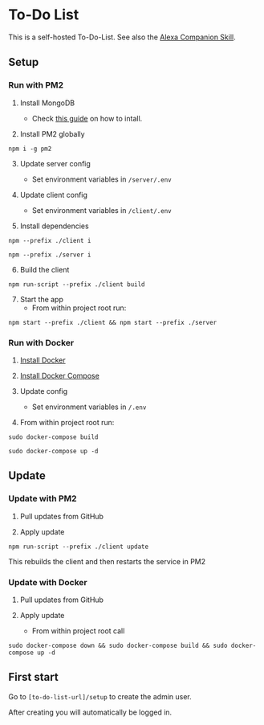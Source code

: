 # To-Do List
This is a self-hosted To-Do-List. See also the [Alexa Companion Skill](https://github.com/paranerd/to-do-list-alexa-skill).

## Setup
### Run with PM2
1. Install MongoDB
    - Check [this guide](https://docs.mongodb.com/manual/installation/) on how to intall.

2. Install PM2 globally
```
npm i -g pm2
```

3. Update server config
    - Set environment variables in `/server/.env`

4. Update client config
    - Set environment variables in `/client/.env`

5. Install dependencies
```
npm --prefix ./client i
```

```
npm --prefix ./server i
```

6. Build the client
```
npm run-script --prefix ./client build
```

7. Start the app
    - From within project root run:
```
npm start --prefix ./client && npm start --prefix ./server
```

### Run with Docker
1. [Install Docker](https://docs.docker.com/get-docker/)

2. [Install Docker Compose](https://docs.docker.com/compose/install/)

3. Update config
    - Set environment variables in `/.env`

4. From within project root run:
```
sudo docker-compose build
```

```
sudo docker-compose up -d
```

## Update
### Update with PM2
1. Pull updates from GitHub

2. Apply update
```
npm run-script --prefix ./client update
```

This rebuilds the client and then restarts the service in PM2

### Update with Docker
1. Pull updates from GitHub

2. Apply update
    - From within project root call
```
sudo docker-compose down && sudo docker-compose build && sudo docker-compose up -d
```

## First start
Go to `[to-do-list-url]/setup` to create the admin user.

After creating you will automatically be logged in.